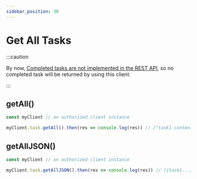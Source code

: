 ```yaml
---
sidebar_position: 30
---
```


# Get All Tasks

:::caution

By now, [Completed tasks are not implemented in the REST API](https://stackoverflow.com/questions/68368731/todoist-api-get-all-completed-tasks#:~:text=Completed%20tasks%20are%20not%20implemented%20in%20the%20REST%20API%20yet.%20To%20be%20able%20to%20retrieve%20completed%20tasks%2C%20you%20should%20be%20using%20the%20Sync%20API%3A%20https%3A//developer.todoist.com/sync/v8/%23get-all-completed-items), so no completed task will be returned by using this client.

:::

## getAll()

```js
const myClient // an authorized client instance

myClient.task.getAll().then(res => console.log(res)) // ["task1 content", "task2 content", ...]
```

## getAllJSON()

```js
const myClient // an authorized client instance

myClient.task.getAllJSON().then(res => console.log(res)) // [{task1...}, {task2...}, ...]
```
